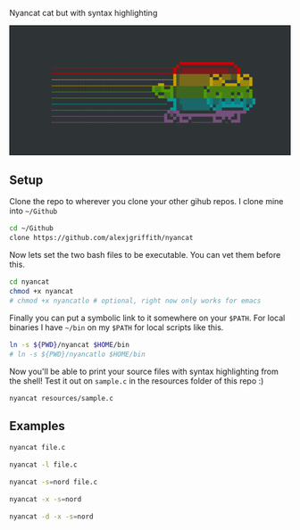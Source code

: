 Nyancat cat but with syntax highlighting

![Nyancat](resources/NYANCATACII.png "Nyancat")

## Setup
Clone the repo to wherever you clone your other gihub repos. I clone mine into `~/Github`
``` sh
cd ~/Github
clone https://github.com/alexjgriffith/nyancat
```

Now lets set the two bash files to be executable. You can vet them before this.
``` sh
cd nyancat
chmod +x nyancat
# chmod +x nyancatlo # optional, right now only works for emacs
```

Finally you can put a symbolic link to it somewhere on your `$PATH`. For local binaries I have `~/bin` on my `$PATH` for local scripts like this.

```sh
ln -s ${PWD}/nyancat $HOME/bin
# ln -s ${PWD}/nyancatlo $HOME/bin
```

Now you'll be able to print your source files with syntax highlighting from the shell! Test it out on `sample.c` in the resources folder of this repo :)
```sh
nyancat resources/sample.c
```

## Examples

``` sh
nyancat file.c
```

``` sh
nyancat -l file.c
```

``` sh
nyancat -s=nord file.c
```

``` sh
nyancat -x -s=nord
```

``` sh
nyancat -d -x -s=nord
```
